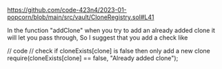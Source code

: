 https://github.com/code-423n4/2023-01-popcorn/blob/main/src/vault/CloneRegistry.sol#L41

In the function "addClone" when you try to add an already added clone it will let you pass through,
So I suggest that you add a check like 

// code
// check if cloneExists[clone] is false then only add a new clone
require(cloneExists[clone] == false, "Already added clone");